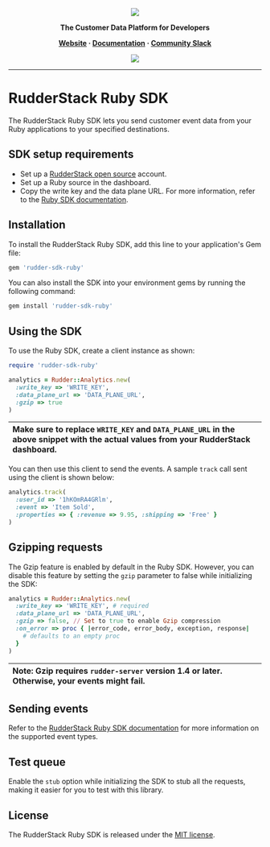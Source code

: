 <p align="center">
  <a href="https://rudderstack.com/">
    <img src="https://user-images.githubusercontent.com/59817155/121357083-1c571300-c94f-11eb-8cc7-ce6df13855c9.png">
  </a>
</p>

<p align="center"><b>The Customer Data Platform for Developers</b></p>

<p align="center">
  <b>
    <a href="https://rudderstack.com">Website</a>
    ·
    <a href="https://www.rudderstack.com/docs/sources/event-streams/sdks/rudderstack-ruby-sdk/">Documentation</a>
    ·
    <a href="https://rudderstack.com/join-rudderstack-slack-community">Community Slack</a>
  </b>
</p>

<p align="center"><a href="https://rubygems.org/gems/rudder-sdk-ruby"><img src="https://img.shields.io/gem/v/rudder-sdk-ruby?style=flat"/></a></p>

----

# RudderStack Ruby SDK

The RudderStack Ruby SDK lets you send customer event data from your Ruby applications to your specified destinations.

## SDK setup requirements

- Set up a [RudderStack open source](https://app.rudderstack.com/signup?type=opensource) account.
- Set up a Ruby source in the dashboard.
- Copy the write key and the data plane URL. For more information, refer to the [Ruby SDK documentation](https://www.rudderstack.com/docs/sources/event-streams/sdks/rudderstack-ruby-sdk/#sdk-setup-requirements).

## Installation

To install the RudderStack Ruby SDK, add this line to your application's Gem file:

```ruby
gem 'rudder-sdk-ruby'
```

You can also install the SDK into your environment gems by running the following command:

```ruby
gem install 'rudder-sdk-ruby'
```

## Using the SDK

To use the Ruby SDK, create a client instance as shown:

```ruby
require 'rudder-sdk-ruby'

analytics = Rudder::Analytics.new(
  :write_key => 'WRITE_KEY',
  :data_plane_url => 'DATA_PLANE_URL',
  :gzip => true
)
```

| Make sure to replace `WRITE_KEY` and `DATA_PLANE_URL` in the above snippet with the actual values from your RudderStack dashboard. |
| :--- |

You can then use this client to send the events. A sample `track` call sent using the client is shown below:

```ruby
analytics.track(
  :user_id => '1hKOmRA4GRlm',
  :event => 'Item Sold',
  :properties => { :revenue => 9.95, :shipping => 'Free' }
)
```

## Gzipping requests

The Gzip feature is enabled by default in the Ruby SDK. However, you can disable this feature by setting the `gzip` parameter to false while initializing the SDK:


```ruby
analytics = Rudder::Analytics.new(
  :write_key => 'WRITE_KEY', # required
  :data_plane_url => 'DATA_PLANE_URL',
  :gzip => false, // Set to true to enable Gzip compression
  :on_error => proc { |error_code, error_body, exception, response|
    # defaults to an empty proc
  }
)
```

| Note: Gzip requires `rudder-server` version 1.4 or later. Otherwise, your events might fail. |
| :-----|

## Sending events

Refer to the [RudderStack Ruby SDK documentation](https://www.rudderstack.com/docs/sources/event-streams/sdks/rudderstack-ruby-sdk/) for more information on the supported event types.

## Test queue

Enable the `stub` option while initializing the SDK to stub all the requests, making it easier for you to test with this library.

## License

The RudderStack Ruby SDK is released under the [MIT license](https://github.com/rudderlabs/rudder-sdk-ruby/blob/readme-update/LICENSE).
